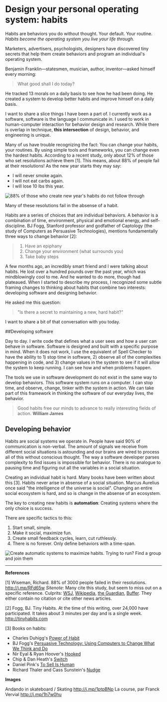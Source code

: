 # Design your personal operating system: habits

Habits are behaviors you do without thought. Your default. Your routine. *Habits become the operating system you live your life through.*

Marketers, advertisers, psychologists, designers have discovered tiny secrets that help them create behaviors and program an individual's operating system.

Benjamin Franklin—statesmen, musician, author, inventor—asked himself every morning:

> What good shall I do today?

He tracked 13 morals on a daily basis to see how he had been doing. He created a system to develop better habits and improve himself on a daily basis.

I want to share a slice things I have been a part of. I currently work as a software, software is the language I communicate in. I used to work in human-computer interaction for behavior design and research. While there is overlap in technique, **this intersection** of design, behavior, and engineering is unique.

Many of us have trouble recognizing the fact: You can change your habits, your routines. By using simple tools and frameworks, you can change even the hardest habits. According to a recent study, only about 12% of those who set resolutions achieve them [1]. This means, about 88% of people fail at their resolutions! As the new year starts they may say:

- I will never smoke again.
- I will not eat carbs again.
- I will lose 10 lbs this year.

![88% of those who create new year's habits do not follow through](https://farm3.staticflickr.com/2182/2328737233_9cd46fe0f2_b.jpg)

Many of these resolutions fail in the absense of a habit.

Habits are a series of choices that are individual behaviors. A behavior is a combination of time, environment, physical and emotional energy, and self-discipline. BJ Fogg, Stanford professor and godfather of Captology (the study of Computers as Persuasive Technologies), mentions fundamentally three ways to change behavior [2]:

> 1. Have an epiphany
> 2. Change your environment  (what surrounds you)
> 3. Take baby steps


A few months ago, an incredibly smart friend and I were talking about habits. He lost over a hundred pounds over the past year, which was mindblowingly cool to me. And he wanted to do more, though had plateaued. When I started to describe my process, I recognized some subtle framing changes to thinking about habits that combine two interests: developing software and designing behavior.

He asked me this question:

> "Is there a secret to maintaining a new, hard habit?"

I want to share a bit of that conversation with you today.

##Developing software

Day to day. I write code that defines what a user sees and how a user can behave in software. Software is designed and built with a specific purpose in mind. When it does not work, I use the equivalent of Spell Checker to have the ability to 1) stop time in software, 2) observe all of the complexities happening in code, and 3) change values in the system to see if it will allow the system to keep running. I can see how and when problems happen.

The tools we use in software development do not exist in the same way to develop behaviors. This software system runs on a computer. I can stop time, and observe, change, tinker with the system in action. We can take part of this framework in thinking the software of our everyday lives, the behavior.

>Good habits free our minds to advance to really interesting fields of action.
>**William James**

## Developing behavior

Habits are social systems we operate in. People have said 90% of communication is non-verbal. The amount of signals we receive from different social situations is astounding and our brains are wired to process all of this without conscious thought. The way a software developer parses complexity to find issues is impossible for behavior. There is no analogue to pausing time and figuring out all the variables in a social situation.

Creating an individual habit is hard. Many books have been written about this [3]. Habits never arise in absense of a social situation. Marcus Aurelius once said "the intelligence of the universe is social". Changing an entire social ecosystem is hard, and so is change in the absense of an ecosystem.

The key to creating new habits is **automation**: Creating systems where the only choice is success.

There are specific tactics to this:

1. Start small, simple.
1. Make it social, maximize fun.
1. Create small feedback cycles, learn, cut ruthlessly.
1. There is no forever. Only define behaviors with a time-span.

![Create automatic systems to maximize habits. Trying to run? Find a group and join them](https://farm3.staticflickr.com/2891/11619047474_71850d7f16_b.jpg)

--------

**References**

[1] Wiseman, Richard. 88% of 3000 people failed in their resolutions.  <http://j.mp/RFd65w> *Sitenote*: Many cite this study, but seem to miss out on a specific reference. Culprits: [WSJ](http://j.mp/1suuKo4), [Wikipedia](http://j.mp/QL8Tg0), [the Guardian](http://j.mp/T4UcGw), [Buffer](http://j.mp/1osvCvV). They either contain no citation or cite other news articles.

[2] Fogg, BJ. Tiny Habits. At the time of this writing, over 24,000 have participated. It takes about 3 minutes per day and is a single week. <http://tinyhabits.com>

[3] Books on habits:
- Charles Duhigg's [Power of Habit](http://j.mp/1joT1H6)
- BJ Fogg's [Persuasive Technology: Using Computers to Change What We Think and Do](http://j.mp/1wc3Y8M)
- Nir Eyal & Ryan Hoover's [Hooked](http://j.mp/1miEQGA)
- Chip & Dan Heath's [Switch](http://j.mp/RvdR0O)
- Daniel Pink's [To Sell Is Human](http://j.mp/1nr4H4l)
- Richard Thaler and Cass Sunstein's [Nudge](http://j.mp/1ptkYTt)

**Images**

Andando in skateboard / Skating <http://j.mp/1ptpBNp>
La course, par Franck Vervial <http://j.mp/1h7w0hu>

